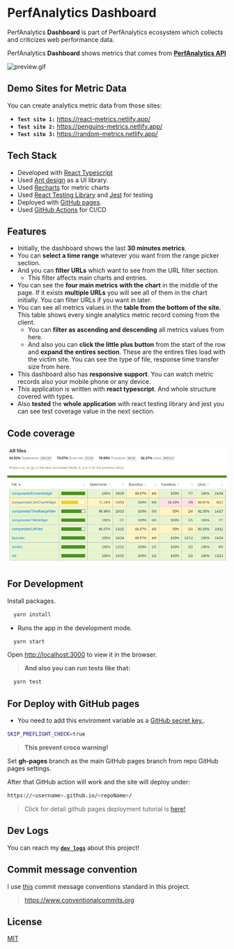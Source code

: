 # PerfAnalytics Dashboard

PerfAnalytics **Dashboard** is part of PerfAnalytics ecosystem which collects and criticizes web performance data. 

PerfAnalytics **Dashboard** shows metrics that comes from [**PerfAnalytics API**](https://github.com/hasantezcan/PerfAnalytics-api)

![preview.gif](_data/preview.gif)


## Demo Sites for Metric Data

You can create analytics metric data from those sites:

- **`Test site 1:`** https://react-metrics.netlify.app/
- **`Test site 2:`** https://penguins-metrics.netlify.app/
- **`Test site 3:`** https://random-metrics.netlify.app/
## Tech Stack
- Developed with [React Typescript](https://www.typescriptlang.org/docs/handbook/react.html)
- Used [Ant design](https://ant.design/) as a UI library.
- Used [Recharts](https://recharts.org/en-US/) for metric charts
- Used [React Testing Library](https://testing-library.com/docs/react-testing-library/intro/) and [Jest](https://jestjs.io/) for testing
- Deployed with [GitHub pages](https://pages.github.com/).
- Used [GitHub Actions](https://github.com/actions) for CI/CD   

## Features

- Initially, the dashboard shows the last **30 minutes metrics**. 
- You can **select a time range** whatever you want from the range picker section.
- And you can **filter URLs** which want to see from the URL filter section.
  - This filter affects main charts and entries.
- You can see the **four main metrics** **with the chart** in the middle of the page. If it exists **multiple URLs** you will see all of them in the chart initially. You can filter URLs if you want in later.
- You can see all metrics values in the **table from the bottom of the site.** This table shows every single analytics metric record coming from the client.  
  - You can **filter as ascending and descending** all metrics values from here. 
  - And also you can **click the little plus button** from the start of the row and **expand the entires section**. These are the entires files load with the victim site. You can see the type of file, response time transfer size from here.
- This dashboard also has **responsive support**. You can watch metric records also your mobile phone or any device.
- This application is written with **react typescript**. And whole structure covered with types.
- Also **tested** the **whole application** with react testing library and jest you can see test coverage value in the next section.
## Code coverage

![code coverage](_data/2021-07-22-15-01-57.png)

## For Development

Install packages.
```bash
  yarn install
```

- Runs the app in the development mode.

```bash
  yarn start
```
Open [http://localhost:3000](http://localhost:3000) to view it in the browser.

> **And also you can run tests like that:**

```bash
  yarn test
```

## For Deploy with GitHub pages

- You need to add this enviroment variable as a [GitHub secret key.](https://docs.github.com/en/actions/reference/encrypted-secrets). 

```bash
SKIP_PREFLIGHT_CHECK=true
```

> **This prevent croco warning!**

Set **gh-pages** branch as the main GitHub pages branch from repo GitHub pages settings.

After that GitHub action will work and the site will deploy under:

```bash
https://<username>.github.io/<repoName>/
```

> Click for detail github pages deployment tutorial is [here!](https://codeburst.io/deploying-a-react-app-using-github-pages-and-github-actions-7fc14d380796)
## Dev Logs

You can reach my [**`dev logs`**](DEVLOGS.md) about this project! 

## Commit message convention

I use [this](https://www.conventionalcommits.org) commit message conventions standard in this project.
> https://www.conventionalcommits.org

 
## License

[MIT](/LICENSE)